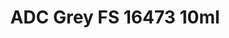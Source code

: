 ---
layout: product
title: "ADC Grey FS 16473 10ml"
price: "330" 
desc: "Acrylic Laquer 10mL"
img_path: "/assets/img/RC221.webp"
brand: "AK "
available: true
special_offer: false
new: false
soon: false
cat: "020000"
subcat: "020200"
subsubcat: "020201"
sifra: "RC221"
popular: false
spec: true
---